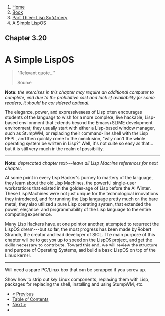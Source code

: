 <ol class="breadcrumb">
  <li><a href="/">Home</a></li>
  <li><a href="/book/">Book</a></li>
  <li><a href="/book/3-0-0-overview/">Part Three: Lisp So(u)rcery</a></li>
  <li class="active">A Simple LispOS</li>
</ol>

## Chapter 3.20

# A Simple LispOS

> "Relevant quote..."
> <footer>Source</footer>

**Note:** *the exercises in this chapter may require an additional computer to complete, and due to the prohibitive cost and lack of availability for some readers, it should be considered optional*.

The elegance, power, and expressiveness of Lisp often encourages students of the language to wish for a more complete, live hackable, Lisp-based environment that extends beyond the Emacs+SLIME development environment; they usually start with either a Lisp-based window manager, such as StumpWM, or replacing their command-line shell with the Lisp REPL, and then quickly come to the conclusion, "why can't the whole operating system be written in Lisp?"  Well, it's not quite so easy as that... but it is still very much in the realm of possibility.



---

**Note:** *deprecated chapter text---leave all Lisp Machine references for next chapter*.

At some point in every Lisp Hacker's journey to mastery of the language, they learn about the old Lisp Machines, the powerful single-user workstations that existed in the golden-age of Lisp before the AI Winter.  These Lisp Machines were not just unique for the technological innovations they introduced, and for running the Lisp language pretty much on the bare metal; they also utilized a pure Lisp operating system, that extended the power, elegance, and programmability of the Lisp language to the entire computing experience.

Many Lisp Hackers have, at one point or another, attempted to resurrect the LispOS dream---but so far, the most progress has been made by Robert Strandh, the creator and lead developer of SICL.  The main purpose of this chapter will be to get you up to speed on the LispOS project, and get the skills necessary to contribute.  Toward this end, we will review the structure and purpose of Operating Systems, and build a basic LispOS on top of the Linux kernel.

---

Will need a spare PC/Linux box that can be scrapped if you screw up.

Show how to strip out key Linux components, replacing them with Lisp, packages for replacing the shell, installing and using StumpWM, etc.

<ul class="pager">
  <li class="previous"><a href="/book/3-19-0-neurotech/">&laquo; Previous</a></li>
  <li><a href="/book/">Table of Contents</a></li>
  <li class="next"><a href="/book/3-21-0-lisp-machine/">Next &raquo;</a><li>
</ul>
